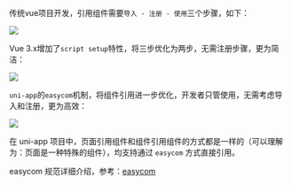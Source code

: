 传统vue项目开发，引用组件需要`导入 - 注册 - 使用`三个步骤，如下：


<div>
	<img src="https://vkceyugu.cdn.bspapp.com/VKCEYUGU-a90b5f95-90ba-4d30-a6a7-cd4d057327db/918f236f-a751-4395-95d0-ae316794a7d7.png" style="max-width:500px"></img>
</div>

Vue 3.x增加了`script setup`特性，将三步优化为两步，无需注册步骤，更为简洁：


<div>
	<img src="https://vkceyugu.cdn.bspapp.com/VKCEYUGU-a90b5f95-90ba-4d30-a6a7-cd4d057327db/4db27622-95cb-4cb2-b772-6e28c29f8e2d.png" style="max-width:500px"></img>
</div>

`uni-app`的`easycom`机制，将组件引用进一步优化，开发者只管使用，无需考虑导入和注册，更为高效：


<div>
	<img src="https://vkceyugu.cdn.bspapp.com/VKCEYUGU-a90b5f95-90ba-4d30-a6a7-cd4d057327db/939e84ca-dc40-43a1-a302-4ed7062eebbe.png" style="max-width:500px"></img>
</div>

在 uni-app 项目中，页面引用组件和组件引用组件的方式都是一样的（可以理解为：页面是一种特殊的组件），均支持通过 `easycom` 方式直接引用。

easycom 规范详细介绍，参考：[easycom](/collocation/pages.html#easycom)